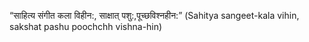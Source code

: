 “साहित्य संगीत कला विहीन:, साक्षात् पशु:,पूच्छविश्नहीन:” (Sahitya sangeet-kala vihin, sakshat pashu poochchh vishna-hin)
